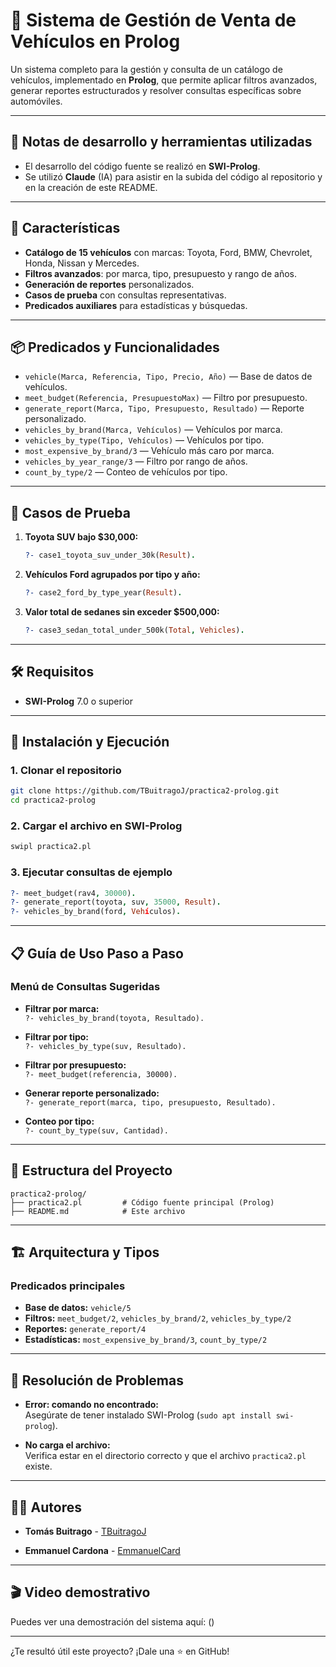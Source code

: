 # 🚗 Sistema de Gestión de Venta de Vehículos en Prolog

Un sistema completo para la gestión y consulta de un catálogo de vehículos, implementado en **Prolog**, que permite aplicar filtros avanzados, generar reportes estructurados y resolver consultas específicas sobre automóviles.

---

## 🤖 Notas de desarrollo y herramientas utilizadas

- El desarrollo del código fuente se realizó en **SWI-Prolog**.
-  Se utilizó **Claude** (IA) para asistir en la subida del código al repositorio y en la creación de este README.
---

## 🚀 Características

- **Catálogo de 15 vehículos** con marcas: Toyota, Ford, BMW, Chevrolet, Honda, Nissan y Mercedes.
- **Filtros avanzados**: por marca, tipo, presupuesto y rango de años.
- **Generación de reportes** personalizados.
- **Casos de prueba** con consultas representativas.
- **Predicados auxiliares** para estadísticas y búsquedas.

---

## 📦 Predicados y Funcionalidades

- `vehicle(Marca, Referencia, Tipo, Precio, Año)` — Base de datos de vehículos.
- `meet_budget(Referencia, PresupuestoMax)` — Filtro por presupuesto.
- `generate_report(Marca, Tipo, Presupuesto, Resultado)` — Reporte personalizado.
- `vehicles_by_brand(Marca, Vehículos)` — Vehículos por marca.
- `vehicles_by_type(Tipo, Vehículos)` — Vehículos por tipo.
- `most_expensive_by_brand/3` — Vehículo más caro por marca.
- `vehicles_by_year_range/3` — Filtro por rango de años.
- `count_by_type/2` — Conteo de vehículos por tipo.

---

## 🧪 Casos de Prueba

1. **Toyota SUV bajo $30,000:**  
   ```prolog
   ?- case1_toyota_suv_under_30k(Result).
   ```
2. **Vehículos Ford agrupados por tipo y año:**  
   ```prolog
   ?- case2_ford_by_type_year(Result).
   ```
3. **Valor total de sedanes sin exceder $500,000:**  
   ```prolog
   ?- case3_sedan_total_under_500k(Total, Vehicles).
   ```

---

## 🛠️ Requisitos

- **SWI-Prolog** 7.0 o superior

---

## 🚦 Instalación y Ejecución

### 1. Clonar el repositorio

```bash
git clone https://github.com/TBuitragoJ/practica2-prolog.git
cd practica2-prolog
```

### 2. Cargar el archivo en SWI-Prolog

```bash
swipl practica2.pl
```

### 3. Ejecutar consultas de ejemplo

```prolog
?- meet_budget(rav4, 30000).
?- generate_report(toyota, suv, 35000, Result).
?- vehicles_by_brand(ford, Vehículos).
```

---

## 📋 Guía de Uso Paso a Paso

### Menú de Consultas Sugeridas

- **Filtrar por marca:**  
  `?- vehicles_by_brand(toyota, Resultado).`

- **Filtrar por tipo:**  
  `?- vehicles_by_type(suv, Resultado).`

- **Filtrar por presupuesto:**  
  `?- meet_budget(referencia, 30000).`

- **Generar reporte personalizado:**  
  `?- generate_report(marca, tipo, presupuesto, Resultado).`

- **Conteo por tipo:**  
  `?- count_by_type(suv, Cantidad).`

---

## 📁 Estructura del Proyecto

```
practica2-prolog/
├── practica2.pl         # Código fuente principal (Prolog)
├── README.md            # Este archivo
```

---

## 🏗️ Arquitectura y Tipos

### Predicados principales

- **Base de datos:** `vehicle/5`
- **Filtros:** `meet_budget/2`, `vehicles_by_brand/2`, `vehicles_by_type/2`
- **Reportes:** `generate_report/4`
- **Estadísticas:** `most_expensive_by_brand/3`, `count_by_type/2`

---

## 🐞 Resolución de Problemas

- **Error: comando no encontrado:**  
  Asegúrate de tener instalado SWI-Prolog (`sudo apt install swi-prolog`).

- **No carga el archivo:**  
  Verifica estar en el directorio correcto y que el archivo `practica2.pl` existe.
---

## 👨‍💻 Autores

- **Tomás Buitrago** - [TBuitragoJ](https://github.com/TBuitragoJ)

- **Emmanuel Cardona** - [EmmanuelCard](https://github.com/EmmanuelCard)

---

## 🎬 Video demostrativo

Puedes ver una demostración del sistema aquí: ()


---


¿Te resultó útil este proyecto? ¡Dale una ⭐ en GitHub!
